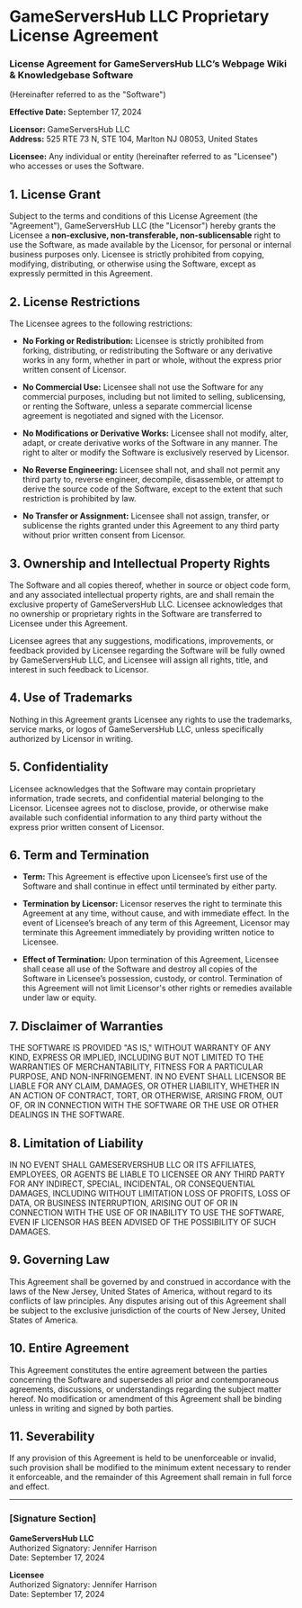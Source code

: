 # GameServersHub LLC Proprietary License Agreement

### License Agreement for GameServersHub LLC’s Webpage Wiki & Knowledgebase Software

(Hereinafter referred to as the "Software")

**Effective Date:** September 17, 2024

**Licensor:** GameServersHub LLC  
**Address:** 525 RTE 73 N, STE 104, Marlton NJ 08053, United States

**Licensee:** Any individual or entity (hereinafter referred to as "Licensee") who accesses or uses the Software.

## 1. License Grant

Subject to the terms and conditions of this License Agreement (the "Agreement"), GameServersHub LLC (the "Licensor") hereby grants the Licensee a **non-exclusive, non-transferable, non-sublicensable** right to use the Software, as made available by the Licensor, for personal or internal business purposes only. Licensee is strictly prohibited from copying, modifying, distributing, or otherwise using the Software, except as expressly permitted in this Agreement.

## 2. License Restrictions

The Licensee agrees to the following restrictions:

- **No Forking or Redistribution:** Licensee is strictly prohibited from forking, distributing, or redistributing the Software or any derivative works in any form, whether in part or whole, without the express prior written consent of Licensor.
- **No Commercial Use:** Licensee shall not use the Software for any commercial purposes, including but not limited to selling, sublicensing, or renting the Software, unless a separate commercial license agreement is negotiated and signed with the Licensor.

- **No Modifications or Derivative Works:** Licensee shall not modify, alter, adapt, or create derivative works of the Software in any manner. The right to alter or modify the Software is exclusively reserved by Licensor.

- **No Reverse Engineering:** Licensee shall not, and shall not permit any third party to, reverse engineer, decompile, disassemble, or attempt to derive the source code of the Software, except to the extent that such restriction is prohibited by law.

- **No Transfer or Assignment:** Licensee shall not assign, transfer, or sublicense the rights granted under this Agreement to any third party without prior written consent from Licensor.

## 3. Ownership and Intellectual Property Rights

The Software and all copies thereof, whether in source or object code form, and any associated intellectual property rights, are and shall remain the exclusive property of GameServersHub LLC. Licensee acknowledges that no ownership or proprietary rights in the Software are transferred to Licensee under this Agreement.

Licensee agrees that any suggestions, modifications, improvements, or feedback provided by Licensee regarding the Software will be fully owned by GameServersHub LLC, and Licensee will assign all rights, title, and interest in such feedback to Licensor.

## 4. Use of Trademarks

Nothing in this Agreement grants Licensee any rights to use the trademarks, service marks, or logos of GameServersHub LLC, unless specifically authorized by Licensor in writing.

## 5. Confidentiality

Licensee acknowledges that the Software may contain proprietary information, trade secrets, and confidential material belonging to the Licensor. Licensee agrees not to disclose, provide, or otherwise make available such confidential information to any third party without the express prior written consent of Licensor.

## 6. Term and Termination

- **Term:** This Agreement is effective upon Licensee’s first use of the Software and shall continue in effect until terminated by either party.
- **Termination by Licensor:** Licensor reserves the right to terminate this Agreement at any time, without cause, and with immediate effect. In the event of Licensee’s breach of any term of this Agreement, Licensor may terminate this Agreement immediately by providing written notice to Licensee.

- **Effect of Termination:** Upon termination of this Agreement, Licensee shall cease all use of the Software and destroy all copies of the Software in Licensee’s possession, custody, or control. Termination of this Agreement will not limit Licensor's other rights or remedies available under law or equity.

## 7. Disclaimer of Warranties

THE SOFTWARE IS PROVIDED "AS IS," WITHOUT WARRANTY OF ANY KIND, EXPRESS OR IMPLIED, INCLUDING BUT NOT LIMITED TO THE WARRANTIES OF MERCHANTABILITY, FITNESS FOR A PARTICULAR PURPOSE, AND NON-INFRINGEMENT. IN NO EVENT SHALL LICENSOR BE LIABLE FOR ANY CLAIM, DAMAGES, OR OTHER LIABILITY, WHETHER IN AN ACTION OF CONTRACT, TORT, OR OTHERWISE, ARISING FROM, OUT OF, OR IN CONNECTION WITH THE SOFTWARE OR THE USE OR OTHER DEALINGS IN THE SOFTWARE.

## 8. Limitation of Liability

IN NO EVENT SHALL GAMESERVERSHUB LLC OR ITS AFFILIATES, EMPLOYEES, OR AGENTS BE LIABLE TO LICENSEE OR ANY THIRD PARTY FOR ANY INDIRECT, SPECIAL, INCIDENTAL, OR CONSEQUENTIAL DAMAGES, INCLUDING WITHOUT LIMITATION LOSS OF PROFITS, LOSS OF DATA, OR BUSINESS INTERRUPTION, ARISING OUT OF OR IN CONNECTION WITH THE USE OF OR INABILITY TO USE THE SOFTWARE, EVEN IF LICENSOR HAS BEEN ADVISED OF THE POSSIBILITY OF SUCH DAMAGES.

## 9. Governing Law

This Agreement shall be governed by and construed in accordance with the laws of the New Jersey, United States of America, without regard to its conflicts of law principles. Any disputes arising out of this Agreement shall be subject to the exclusive jurisdiction of the courts of New Jersey, United States of America.

## 10. Entire Agreement

This Agreement constitutes the entire agreement between the parties concerning the Software and supersedes all prior and contemporaneous agreements, discussions, or understandings regarding the subject matter hereof. No modification or amendment of this Agreement shall be binding unless in writing and signed by both parties.

## 11. Severability

If any provision of this Agreement is held to be unenforceable or invalid, such provision shall be modified to the minimum extent necessary to render it enforceable, and the remainder of this Agreement shall remain in full force and effect.

---

### [Signature Section]

**GameServersHub LLC**  
Authorized Signatory: Jennifer Harrison  
Date: September 17, 2024

**Licensee**  
Authorized Signatory: Jennifer Harrison  
Date: September 17, 2024
